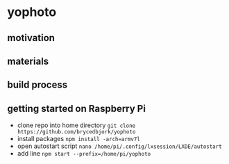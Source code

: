 # yophoto

## motivation

## materials

## build process

## getting started on Raspberry Pi

- clone repo into home directory `git clone https://github.com/brycedbjork/yophoto`
- install packages `npm install -arch=armv7l`
- open autostart script `nano /home/pi/.config/lxsession/LXDE/autostart`
- add line `npm start --prefix=/home/pi/yophoto`
